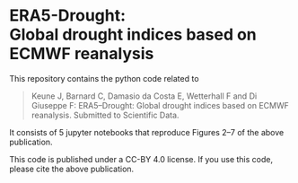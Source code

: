 # ERA5-Drought: <br/> Global drought indices based on ECMWF reanalysis

This repository contains the python code related to

> Keune J, Barnard C, Damasio da Costa E, Wetterhall F and Di Giuseppe F: ERA5–Drought: Global drought indices based on ECMWF reanalysis. Submitted to Scientific Data.

It consists of 5 jupyter notebooks that reproduce Figures 2–7 of the above publication. 

This code is published under a CC-BY 4.0 license. If you use this code, please cite the above publication. 
